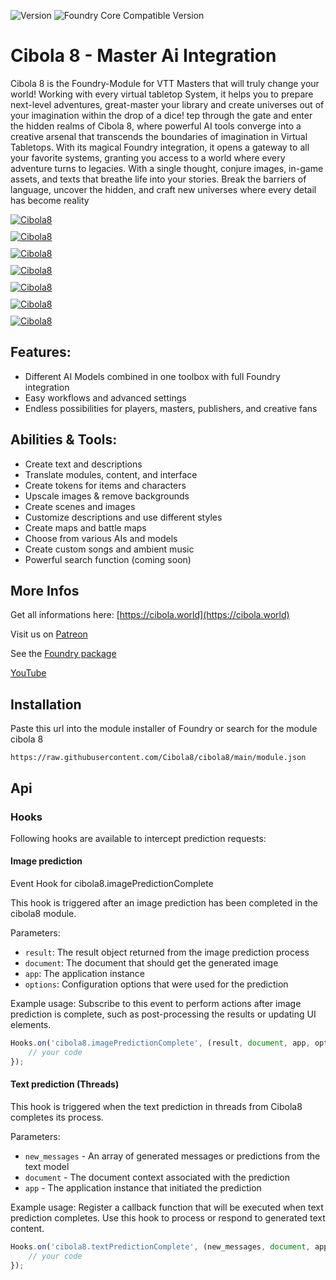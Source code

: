 ![Version](https://img.shields.io/github/v/tag/Cibola8/cibola8?label=Version&style=flat-square&color=2577a1) ![Foundry Core Compatible Version](https://img.shields.io/badge/dynamic/json.svg?url=https%3A%2F%2Fraw.githubusercontent.com%2FCibola8%2Fcibola8%2Fmain%2Fmodule.json&label=Foundry%20Core%20Compatible%20Version&query=$.compatibility.verified&style=flat-square&color=ff6400)

# Cibola 8 - Master Ai Integration

Cibola 8 is the Foundry-Module for VTT Masters that will truly change your world! Working with every virtual tabletop System, it helps you to prepare next-level adventures, great-master your library and create universes out of your imagination within the drop of a dice! tep through the gate and enter the hidden realms of Cibola 8, where powerful AI tools converge into a creative arsenal that transcends the boundaries of imagination in Virtual Tabletops. With its magical Foundry integration, it opens a gateway to all your favorite systems, granting you access to a world where every adventure turns to legacies. With a single thought, conjure images, in-game assets, and texts that breathe life into your stories. Break the barriers of language, uncover the hidden, and craft new universes where every detail has become reality


<div class="video-thumbnails" style="display:flex;flex-wrap: wrap;gap: 10px;">
  <a style="flex: 1 1 300px; max-width: 50%;box-sizing: border-box;" href="https://www.youtube.com/watch?v=D6kDqNDsTVU" rel="nofollow">
    <img src="https://img.youtube.com/vi/D6kDqNDsTVU/0.jpg" alt="Cibola8">
  </a>
  <a style="flex: 1 1 300px; max-width: 50%;box-sizing: border-box;" href="https://www.youtube.com/watch?v=eKqE_W4gBsw" rel="nofollow">
    <img src="https://img.youtube.com/vi/eKqE_W4gBsw/0.jpg" alt="Cibola8">
  </a>
  <a style="flex: 1 1 300px; max-width: 50%;box-sizing: border-box;" href="https://www.youtube.com/watch?v=mAZD6PU9D0I" rel="nofollow">
    <img src="https://img.youtube.com/vi/mAZD6PU9D0I/0.jpg" alt="Cibola8">
  </a>
  <a style="flex: 1 1 300px; max-width: 50%;box-sizing: border-box;" href="https://www.youtube.com/watch?v=8EVi30Ul_dg" rel="nofollow">
    <img src="https://img.youtube.com/vi/8EVi30Ul_dg/0.jpg" alt="Cibola8">
  </a>
  <a style="flex: 1 1 300px; max-width: 50%;box-sizing: border-box;" href="https://www.youtube.com/watch?v=jRLEowFBhLc" rel="nofollow">
    <img src="https://img.youtube.com/vi/jRLEowFBhLc/0.jpg" alt="Cibola8">
  </a>
  <a style="flex: 1 1 300px; max-width: 50%;box-sizing: border-box;" href="https://www.youtube.com/watch?v=-dK6nbItmUE" rel="nofollow">
    <img src="https://img.youtube.com/vi/-dK6nbItmUE/0.jpg" alt="Cibola8">
  </a>
  <a style="flex: 1 1 300px; max-width: 50%;box-sizing: border-box;" href="https://www.youtube.com/watch?v=cED0n6zPEDo" rel="nofollow">
    <img src="https://img.youtube.com/vi/cED0n6zPEDo/0.jpg" alt="Cibola8">
  </a>
</div>



## Features:

* Different AI Models combined in one toolbox with full Foundry integration
* Easy workflows and advanced settings
* Endless possibilities for players, masters, publishers, and creative fans

## Abilities & Tools:

* Create text and descriptions
* Translate modules, content, and interface
* Create tokens for items and characters
* Upscale images & remove backgrounds
* Create scenes and images
* Customize descriptions and use different styles
* Create maps and battle maps
* Choose from various AIs and models
* Create custom songs and ambient music
* Powerful search function (coming soon)

## More Infos

Get all informations here: [https://cibola.world](https://cibola.world)

Visit us on [Patreon](https://patreon.com/Cibola)

See the [Foundry package](https://foundryvtt.com/packages/cibola8) 

[YouTube](https://www.youtube.com/@Cibola8/videos)

## Installation

Paste this url into the module installer of Foundry or search for the module cibola 8
```
https://raw.githubusercontent.com/Cibola8/cibola8/main/module.json
```

## Api

### Hooks

Following hooks are available to intercept prediction requests:


#### Image prediction

Event Hook for cibola8.imagePredictionComplete

This hook is triggered after an image prediction has been completed in the cibola8 module.

Parameters:
- `result`: The result object returned from the image prediction process
- `document`: The document that should get the generated image
- `app`: The application instance
- `options`: Configuration options that were used for the prediction

Example usage:
Subscribe to this event to perform actions after image prediction is complete, such as post-processing the results or updating UI elements.

```js
Hooks.on('cibola8.imagePredictionComplete', (result, document, app, options) => {
    // your code
});
```

#### Text prediction (Threads)

This hook is triggered when the text prediction in threads from Cibola8 completes its process.

Parameters:
- `new_messages` - An array of generated messages or predictions from the text model
- `document` - The document context associated with the prediction
- `app` - The application instance that initiated the prediction

Example usage:
Register a callback function that will be executed when text prediction completes. Use this hook to process or respond to generated text content.

```js
Hooks.on('cibola8.textPredictionComplete', (new_messages, document, app) => {
    // your code
});
```
